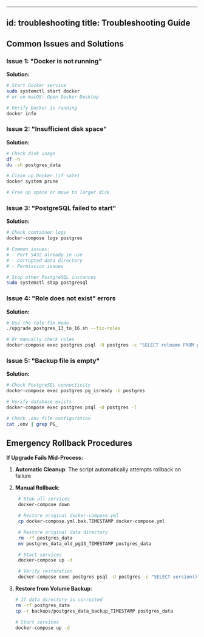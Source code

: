 <!-- removing this for now we might need to add this back later - 02/09/25 -->

---
id: troubleshooting
title: Troubleshooting Guide
---

## Common Issues and Solutions

### Issue 1: "Docker is not running"
**Solution:**
```bash
# Start Docker service
sudo systemctl start docker
# or on macOS: Open Docker Desktop

# Verify Docker is running
docker info
```

### Issue 2: "Insufficient disk space"
**Solution:**
```bash
# Check disk usage
df -h
du -sh postgres_data

# Clean up Docker (if safe)
docker system prune

# Free up space or move to larger disk
```

### Issue 3: "PostgreSQL failed to start"
**Solution:**
```bash
# Check container logs
docker-compose logs postgres

# Common issues:
# - Port 5432 already in use
# - Corrupted data directory
# - Permission issues

# Stop other PostgreSQL instances
sudo systemctl stop postgresql
```

### Issue 4: "Role does not exist" errors
**Solution:**
```bash
# Use the role fix mode
./upgrade_postgres_13_to_16.sh --fix-roles

# Or manually check roles
docker-compose exec postgres psql -U postgres -c "SELECT rolname FROM pg_roles WHERE rolname LIKE 'user_%';"
```

### Issue 5: "Backup file is empty"
**Solution:**
```bash
# Check PostgreSQL connectivity
docker-compose exec postgres pg_isready -U postgres

# Verify database exists
docker-compose exec postgres psql -U postgres -l

# Check .env file configuration
cat .env | grep PG_
```

## Emergency Rollback Procedures

**If Upgrade Fails Mid-Process:**

1. **Automatic Cleanup**: The script automatically attempts rollback on failure

2. **Manual Rollback**:
   ```bash
    # Stop all services
    docker-compose down

    # Restore original docker-compose.yml
    cp docker-compose.yml.bak.TIMESTAMP docker-compose.yml

    # Restore original data directory
    rm -rf postgres_data
    mv postgres_data_old_pg13_TIMESTAMP postgres_data

    # Start services
    docker-compose up -d

    # Verify restoration
    docker-compose exec postgres psql -U postgres -c "SELECT version();"
    ````

3. **Restore from Volume Backup**:
    ```bash
    # If data directory is corrupted
    rm -rf postgres_data
    cp -r backups/postgres_data_backup_TIMESTAMP postgres_data

    # Start services
    docker-compose up -d
    ```


